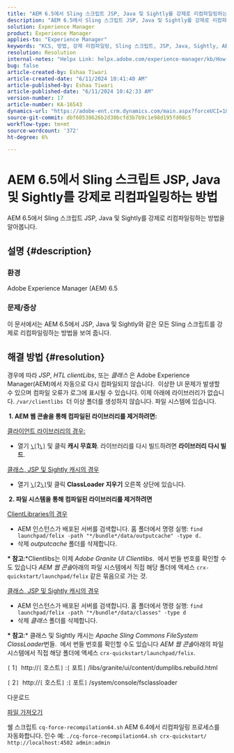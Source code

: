 ```yaml
---
title: "AEM 6.5에서 Sling 스크립트 JSP, Java 및 Sightly를 강제로 리컴파일링하는 방법"
description: "AEM 6.5에서 Sling 스크립트 JSP, Java 및 Sightly를 강제로 리컴파일링하는 방법을 알아봅니다."
solution: Experience Manager
product: Experience Manager
applies-to: "Experience Manager"
keywords: "KCS, 방법, 강제 리컴파일링, Sling 스크립트, JSP, Java, Sightly, AEM 6.5, Adobe Experience Manager 6.5, 클래스"
resolution: Resolution
internal-notes: "Helpx Link: helpx.adobe.com/experience-manager/kb/How-to-force-a-recompilation-of-all-Sling-scripts-jsps-java-sightly-on-AEM-6-4.html"
bug: false
article-created-by: Eshaa Tiwari
article-created-date: "6/11/2024 10:41:40 AM"
article-published-by: Eshaa Tiwari
article-published-date: "6/11/2024 10:42:33 AM"
version-number: 17
article-number: KA-16543
dynamics-url: "https://adobe-ent.crm.dynamics.com/main.aspx?forceUCI=1&pagetype=entityrecord&etn=knowledgearticle&id=e594a028-df27-ef11-840a-6045bd029b18"
source-git-commit: dbf60538626b2d30bcfd3b7b9c1e98d195fd08c5
workflow-type: tm+mt
source-wordcount: '372'
ht-degree: 6%

---
```


# AEM 6.5에서 Sling 스크립트 JSP, Java 및 Sightly를 강제로 리컴파일링하는 방법


AEM 6.5에서 Sling 스크립트 JSP, Java 및 Sightly를 강제로 리컴파일링하는 방법을 알아봅니다.

## 설명 {#description}


### <b>환경</b>

Adobe Experience Manager (AEM) 6.5

### <b>문제/증상</b>

이 문서에서는 AEM 6.5에서 JSP, Java 및 Sightly와 같은 모든 Sling 스크립트를 강제로 리컴파일링하는 방법을 보여 줍니다.


## 해결 방법 {#resolution}


경우에 따라 *JSP*, *HTL clientLibs*, 또는 *클래스* 은 Adobe Experience Manager(AEM)에서 자동으로 다시 컴파일되지 않습니다.  이상한 UI 문제가 발생할 수 있으며 컴파일 오류가 로그에 표시될 수 있습니다. 이제 아래에 라이브러리가 없습니다. `/var/clientlibs `더 이상 폴더를 생성하지 않습니다. 파일 시스템에 있습니다.

<b> 1. AEM 웹 콘솔을 통해 컴파일된 라이브러리를 제거하려면:</b>

<u>클라이언트 라이브러리의 경우:</u>

- 열기 [`\[`](https://libs/granite/ui/content/dumplibs.rebuild.html)1[`\]`](https://libs/granite/ui/content/dumplibs.rebuild.html) 및 클릭 <b>캐시 무효화</b>. 라이브러리를 다시 빌드하려면 <b>라이브러리 다시 빌드</b>.


<u>클래스, JSP 및 Sightly 캐시의 경우</u>

- 열기 [`\[`](https://&lt;host>:&lt;port>/system/console/fsclassloader)2[`\]`](https://&lt;host>:&lt;port>/system/console/fsclassloader)및 클릭 <b>ClassLoader 지우기</b> 오른쪽 상단에 있습니다.


<b> 2. 파일 시스템을 통해 컴파일된 라이브러리를 제거하려면</b>

<u>ClientLibraries의 경우</u>

- AEM 인스턴스가 배포된 서버를 검색합니다. 홈 폴더에서 명령 실행: `find launchpad/felix -path "*/bundle*/data/outputcache" -type d.`
- 삭제 *outputcache* 폴더를 삭제합니다.


<b>* 참고</b>:*Clientlibs는 이제 *Adobe Granite UI Clientlibs*.  에서 번들 번호를 확인할 수도 있습니다 *AEM 웹 콘솔*&#x200B;아래의 파일 시스템에서 직접 해당 폴더에 액세스 `crx-quickstart/launchpad/felix` 같은 묶음으로 가는 것.

<u>클래스, JSP 및 Sightly 캐시의 경우</u>

- AEM 인스턴스가 배포된 서버를 검색합니다. 홈 폴더에서 명령 실행: `find launchpad/felix -path "*/bundle*/data/classes" -type d`
- 삭제 *클래스* 폴더를 삭제합니다.


<b>* 참고</b>:* 클래스 및 Sightly 캐시는 *Apache Sling Commons FileSystem ClassLoader*&#x200B;번들.  에서 번들 번호를 확인할 수도 있습니다 *AEM 웹 콘솔*&#x200B;아래의 파일 시스템에서 직접 해당 폴더에 액세스 `crx-quickstart/launchpad/felix`.

`[` 1`]`  http://`[` 호스트`]` :`[` 포트`]` /libs/granite/ui/content/dumplibs.rebuild.html

`[` 2`]`  http://`[` 호스트`]` :`[` 포트`]` /system/console/fsclassloader



다운로드

[파일 가져오기](https://helpx.adobe.com/content/dam/help/en/experience-manager/kb/How-to-force-a-recompilation-of-all-Sling-scripts-jsps-java-sightly-on-AEM-6-4/_jcr_content/main-pars/download_section/download-1/cq-force-recompilation64.zip "cq-force-recompilation64.zip")

쉘 스크립트 `cq-force-recompilation64.sh` AEM 6.4에서 리컴파일링 프로세스를 자동화합니다. 인수 예: `./cq-force-recompilation64.sh crx-quickstart/ http://localhost:4502 admin:admin`
